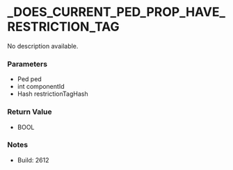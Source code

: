 # _DOES_CURRENT_PED_PROP_HAVE_RESTRICTION_TAG

No description available.

### Parameters
* Ped ped
* int componentId
* Hash restrictionTagHash

### Return Value
* BOOL

### Notes
* Build: 2612

